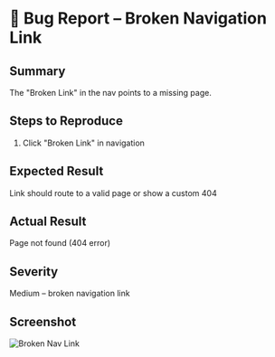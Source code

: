 # 🐞 Bug Report – Broken Navigation Link

## Summary
The "Broken Link" in the nav points to a missing page.

## Steps to Reproduce
1. Click "Broken Link" in navigation

## Expected Result
Link should route to a valid page or show a custom 404

## Actual Result
Page not found (404 error)

## Severity
Medium – broken navigation link

## Screenshot
![Broken Nav Link](./broken-nav-link.png)
